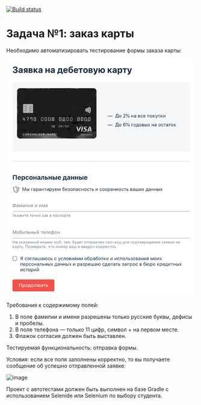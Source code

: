 [![Build status](https://ci.appveyor.com/api/projects/status/n37y0kkpkn6irr0d?svg=true)](https://ci.appveyor.com/project/Anasstaisha/selenide-uitesting)


# Задача №1: заказ карты

Необходимо автоматизировать тестирование формы заказа карты:

![image](https://github.com/netology-code/aqa-homeworks/raw/master/web/pic/order.png)

Требования к содержимому полей:

1. В поле фамилии и имени разрешены только русские буквы, дефисы и пробелы.
2. В поле телефона — только 11 цифр, символ + на первом месте.
3. Флажок согласия должен быть выставлен.

Тестируемая функциональность: отправка формы.

Условия: если все поля заполнены корректно, то вы получаете сообщение об успешно отправленной заявке:

![image](https://github.com/netology-code/aqa-homeworks/raw/master/web/pic/success.jpg)

Проект с автотестами должен быть выполнен на базе Gradle с использованием Selenide или Selenium по выбору студента.

